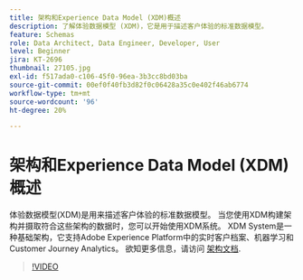 ```yaml
---
title: 架构和Experience Data Model (XDM)概述
description: 了解体验数据模型 (XDM)，它是用于描述客户体验的标准数据模型。
feature: Schemas
role: Data Architect, Data Engineer, Developer, User
level: Beginner
jira: KT-2696
thumbnail: 27105.jpg
exl-id: f517ada0-c106-45f0-96ea-3b3cc8bd03ba
source-git-commit: 00ef0f40fb3d82f0c06428a35c0e402f46ab6774
workflow-type: tm+mt
source-wordcount: '96'
ht-degree: 20%

---
```


# 架构和Experience Data Model (XDM)概述

体验数据模型(XDM)是用来描述客户体验的标准数据模型。 当您使用XDM构建架构并摄取符合这些架构的数据时，您可以开始使用XDM系统。 XDM System是一种基础架构，它支持Adobe Experience Platform中的实时客户档案、机器学习和Customer Journey Analytics。 欲知更多信息，请访问 [架构文档](https://experienceleague.adobe.com/docs/experience-platform/xdm/home.html).

>[!VIDEO](https://video.tv.adobe.com/v/27105?learn=on)
